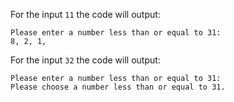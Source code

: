For the input `11` the code will output:

```text
Please enter a number less than or equal to 31:
8, 2, 1,
```

For the input `32` the code will output:

```text
Please enter a number less than or equal to 31:
Please choose a number less than or equal to 31.
```